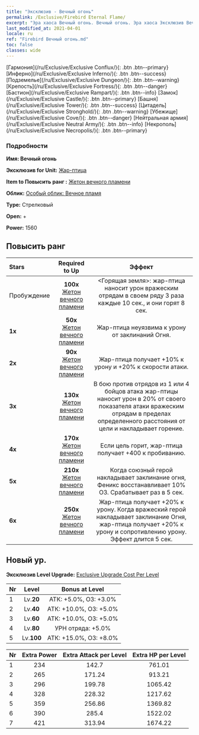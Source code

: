 ```yaml
---
title: "Эксклюзив - Вечный огонь"
permalink: /Exclusive/Firebird Eternal Flame/
excerpt: "Эра хаоса Вечный огонь. Вечный огонь. Эра хаоса Эксклюзив Вечный огонь. Жар-птица Эксклюзив."
last_modified_at: 2021-04-01
locale: ru
ref: "Firebird Вечный огонь.md"
toc: false
classes: wide
---
```

 [Гармония](/ru/Exclusive/Exclusive Conflux/){: .btn .btn--primary} [Инферно](/ru/Exclusive/Exclusive Inferno/){: .btn .btn--success} [Подземелье](/ru/Exclusive/Exclusive Dungeon/){: .btn .btn--warning} [Крепость](/ru/Exclusive/Exclusive Fortress/){: .btn .btn--danger} [Бастион](/ru/Exclusive/Exclusive Rampart/){: .btn .btn--info} [Замок](/ru/Exclusive/Exclusive Castle/){: .btn .btn--primary} [Башня](/ru/Exclusive/Exclusive Tower/){: .btn .btn--success} [Цитадель](/ru/Exclusive/Exclusive Stronghold/){: .btn .btn--warning} [Убежище](/ru/Exclusive/Exclusive Cove/){: .btn .btn--danger} [Нейтральная армия](/ru/Exclusive/Exclusive Neutral Army/){: .btn .btn--info} [Некрополь](/ru/Exclusive/Exclusive Necropolis/){: .btn .btn--primary} 

### Подробности
 **Имя: Вечный огонь** 

 **Эксклюзив for Unit:** [Жар-птица](/ru/units/Firebird/) 

 **Item to Повысить ранг :** [Жетон вечного пламени](/ru/Items/con_1001/)

 **Облик:** [Особый облик: Вечное пламя](/ru/Items/con_669/)

 **Type:** Стрелковый

 **Open:** +

 **Power:** 1560

## Повысить ранг 

  |     Stars    |  Required to Up | Эффект |
  |:-------------|:---------------:|:---------------:|
  |  Пробуждение  | **100x** [Жетон вечного пламени](/ru/Items/con_1001/) | <Горящая земля>: жар-птица наносит урон вражеским отрядам в своем ряду 3 раза каждые 10 сек., и они горят 8 сек. |
  | **1x** <i class="fas fa-star"/> | **50x** [Жетон вечного пламени](/ru/Items/con_1001/) | Жар-птица неуязвима к урону от заклинаний Огня. |
  | **2x** <i class="fas fa-star"/> | **90x** [Жетон вечного пламени](/ru/Items/con_1001/) | Жар-птица получает +10% к урону и +20% к скорости атаки. |
  | **3x** <i class="fas fa-star"/> | **130x** [Жетон вечного пламени](/ru/Items/con_1001/) | В бою против отрядов из 1 или 4 бойцов атака жар-птицы наносит урон в 20% от своего показателя атаки вражеским отрядам в пределах определенного расстояния от цели и накладывает горение. |
  | **4x** <i class="fas fa-star"/> | **170x** [Жетон вечного пламени](/ru/Items/con_1001/) | Если цель горит, жар-птица получает +400 к пробиванию. |
  | **5x** <i class="fas fa-star"/> | **210x** [Жетон вечного пламени](/ru/Items/con_1001/) | Когда союзный герой накладывает заклинание огня, Феникс восстанавливает 10% ОЗ. Срабатывает раз в 5 сек. |
  | **6x** <i class="fas fa-star"/> | **250x** [Жетон вечного пламени](/ru/Items/con_1001/) | Жар-птица получает +20% к урону. Когда вражеский герой накладывает заклинание Огня, жар-птица получает +20% к урону и сопротивлению урону. Эффект длится 5 сек. |


## Новый ур.
 **Эксклюзив Level Upgrade:** [Exclusive Upgrade Cost Per Level](/Exclusive/ExclusiveUpgradeCostPerLevel/)

  |  Nr  |   Level  | Bonus at Level |
  |:-----|:--------:|:--------------:|
  | 1 | Lv.**20** | АТК: +5.0%, ОЗ: +3.0% |
  | 2 | Lv.**40** | АТК: +10.0%, ОЗ: +5.0% |
  | 3 | Lv.**60** | АТК: +10.0%, ОЗ: +5.0% |
  | 4 | Lv.**80** | УРН отряда: +5.0% |
  | 5 | Lv.**100** | АТК: +15.0%, ОЗ: +8.0% |


  |  Nr  |  Extra Power | Extra Attack per Level | Extra HP per Level |
  |:-----|:--------:|:--------:|:--------:|
  | 1 | 234 | 142.7 | 761.01 |
  | 2 | 265 | 171.24 | 913.21 |
  | 3 | 296 | 199.78 | 1065.42 |
  | 4 | 328 | 228.32 | 1217.62 |
  | 5 | 359 | 256.86 | 1369.82 |
  | 6 | 390 | 285.4 | 1522.02 |
  | 7 | 421 | 313.94 | 1674.22 |


